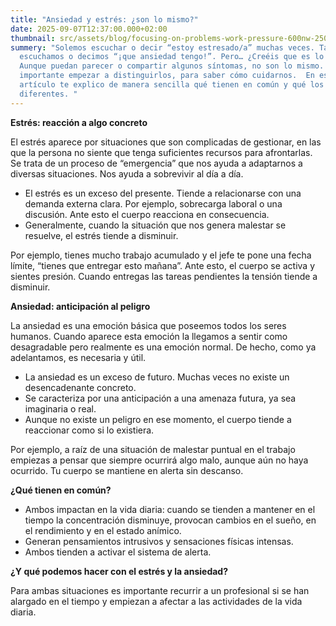 ```yaml
---
title: "Ansiedad y estrés: ¿son lo mismo?"
date: 2025-09-07T12:37:00.000+02:00
thumbnail: src/assets/blog/focusing-on-problems-work-pressure-600nw-2503535397.webp
summery: "Solemos escuchar o decir “estoy estresado/a” muchas veces. También
  escuchamos o decimos “¡que ansiedad tengo!”. Pero… ¿Creéis que es lo mismo?
  Aunque puedan parecer o compartir algunos síntomas, no son lo mismo. Es
  importante empezar a distinguirlos, para saber cómo cuidarnos.  En este
  artículo te explico de manera sencilla qué tienen en común y qué los hace
  diferentes. "
---
```

**Estrés: reacción a algo concreto**

El estrés aparece por situaciones que son complicadas de gestionar, en las que la persona no siente que tenga suficientes recursos para afrontarlas. Se trata de un proceso de “emergencia” que nos ayuda a adaptarnos a diversas situaciones. Nos ayuda a sobrevivir al día a día.

* El estrés es un exceso del presente. Tiende a relacionarse con una demanda externa clara. Por ejemplo, sobrecarga laboral o una discusión. Ante esto el cuerpo reacciona en consecuencia. 
* Generalmente, cuando la situación que nos genera malestar se resuelve, el estrés tiende a disminuir. 

Por ejemplo, tienes mucho trabajo acumulado y el jefe te pone una fecha límite, “tienes que entregar esto mañana”. Ante esto, el cuerpo se activa y sientes presión. Cuando entregas las tareas pendientes la tensión tiende a disminuir. 



**Ansiedad: anticipación al peligro**

La ansiedad es una emoción básica que poseemos todos los seres humanos. Cuando aparece esta emoción la llegamos a sentir como desagradable pero realmente es una emoción normal. De hecho, como ya adelantamos, es necesaria y útil. 

* La ansiedad es un exceso de futuro. Muchas veces no existe un desencadenante concreto.
* Se caracteriza por una anticipación a una amenaza futura, ya sea imaginaria o real. 
* Aunque no existe un peligro en ese momento, el cuerpo tiende a reaccionar como si lo existiera. 

Por ejemplo, a raíz de una situación de malestar puntual en el trabajo empiezas a pensar que siempre ocurrirá algo malo, aunque aún no haya ocurrido. Tu cuerpo se mantiene en alerta sin descanso.

**¿Qué tienen en común?**

* Ambos impactan en la vida diaria: cuando se tienden a mantener en el tiempo la concentración disminuye, provocan cambios en el sueño, en el rendimiento y en el estado anímico. 
* Generan pensamientos intrusivos y sensaciones físicas intensas. 
* Ambos tienden a activar el sistema de alerta. 

**¿Y qué podemos hacer con el estrés y la ansiedad?** 

Para ambas situaciones es importante recurrir a un profesional si se han alargado en el tiempo y empiezan a afectar a las actividades de la vida diaria.
